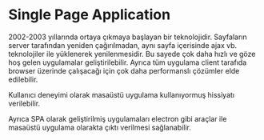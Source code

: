 # Single Page Application

2002-2003 yıllarında ortaya çıkmaya başlayan bir teknolojidir. Sayfaların server tarafından yeniden çağırılmadan, aynı sayfa içerisinde ajax vb. teknolojiler ile yüklenerek yenilenmesidir. Bu sayede çok daha hızlı ve göze hoş gelen uygulamalar geliştirilebilir. Ayrıca tüm uygulama client tarafıda browser üzerinde çalışacağı için çok daha performanslı çözümler elde edilebilir. 

Kullanıcı deneyimi olarak masaüstü uygulama kullanıyormuş hissiyatı verilebilir.

Ayrıca SPA olarak geliştirilmiş uygulamaları electron gibi araçlar ile masaüstü uygulama olarakta çıktı verilmesi sağlanabilir.
